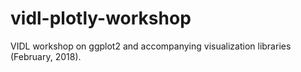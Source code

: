 # vidl-plotly-workshop
VIDL workshop on ggplot2 and accompanying visualization libraries (February, 2018).
